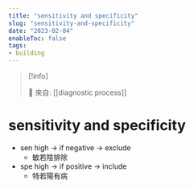 ```yaml
---
title: "sensitivity and specificity"
slug: "sensitivity-and-specificity"
date: "2023-02-04"
enableToc: false
tags:
- building
---
```


> [!info]
>
> 🌱 來自: [[diagnostic process]]

# sensitivity and specificity

* sen high -> if negative -> exclude
	* 敏若陰排除
* spe high -> if positive -> include
	* 特若陽有病
